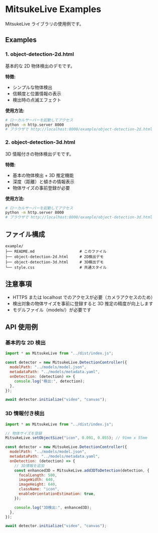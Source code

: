 # MitsukeLive Examples

MitsukeLive ライブラリの使用例です。

## Examples

### 1. object-detection-2d.html

基本的な 2D 物体検出のデモです。

**特徴:**

- シンプルな物体検出
- 信頼度と位置情報の表示
- 検出時の点滅エフェクト

**使用方法:**

```bash
# ローカルサーバーを起動してアクセス
python -m http.server 8000
# ブラウザで http://localhost:8000/example/object-detection-2d.html
```

### 2. object-detection-3d.html

3D 情報付きの物体検出デモです。

**特徴:**

- 基本の物体検出 + 3D 推定機能
- 深度（距離）と傾きの情報表示
- 物体サイズの事前登録が必要

**使用方法:**

```bash
# ローカルサーバーを起動してアクセス
python -m http.server 8000
# ブラウザで http://localhost:8000/example/object-detection-3d.html
```

## ファイル構成

```
example/
├── README.md                    # このファイル
├── object-detection-2d.html     # 2D検出デモ
├── object-detection-3d.html     # 3D検出デモ
└── style.css                    # 共通スタイル
```

## 注意事項

- HTTPS または localhost でのアクセスが必要（カメラアクセスのため）
- 検出対象の物体サイズを事前に登録すると 3D 推定の精度が向上します
- モデルファイル（models/）が必要です

## API 使用例

### 基本的な 2D 検出

```javascript
import * as MitsukeLive from "../dist/index.js";

const detector = new MitsukeLive.DetectionController({
  modelPath: "../models/model.json",
  metadataPath: "../models/metadata.yaml",
  onDetection: (detection) => {
    console.log("検出:", detection);
  },
});

await detector.initialize("video", "canvas");
```

### 3D 情報付き検出

```javascript
import * as MitsukeLive from "../dist/index.js";

// 物体サイズを登録
MitsukeLive.setObjectSize("icon", 0.091, 0.055); // 91mm x 55mm

const detector = new MitsukeLive.DetectionController({
  modelPath: "../models/model.json",
  metadataPath: "../models/metadata.yaml",
  onDetection: (detection) => {
    // 3D情報を追加
    const enhanced3D = MitsukeLive.add3DToDetection(detection, {
      focalLength: 500,
      imageWidth: 640,
      imageHeight: 640,
      className: "icon",
      enableOrientationEstimation: true,
    });

    console.log("3D検出:", enhanced3D);
  },
});

await detector.initialize("video", "canvas");
```
